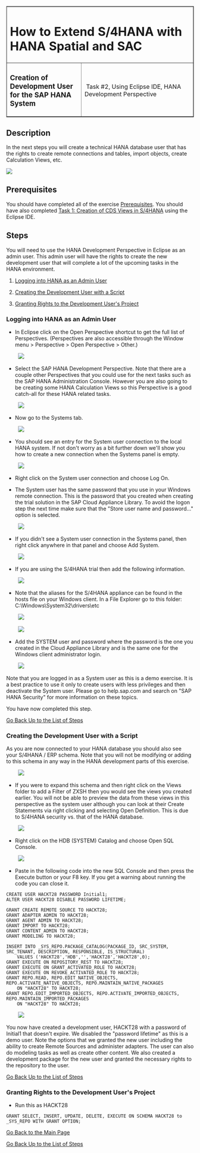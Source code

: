 <table width=100% border=>
<tr><td colspan=2><h1>How to Extend S/4HANA with HANA Spatial and SAC</h1></td></tr>
<tr><td><h3>Creation of Development User for the SAP HANA System</h3></td><td width=60%></br>&nbsp;Task #2, Using Eclipse IDE, HANA Development Perspective</p></td></tr>
</table>



## Description

In the next steps you will create a technical HANA database user that has the rights to create remote connections and tables, import objects, create Calculation Views, etc.


<img src="../images/eclhdbusr0.jpg">


## Prerequisites

You should have completed all of the exercise [Prerequisites](../exercises/preReqs.md). You should have also completed [Task 1: Creation of CDS Views in S/4HANA](../exercises/s4hViews.md) using the Eclipse IDE.

## Steps

You will need to use the HANA Development Perspective in Eclipse as an admin user. This admin user will have the rights to create the new development user that will complete a lot of the upcoming tasks in the HANA environment. 

1. [Logging into HANA as an Admin User](#hdbadmin)

1. [Creating the Development User with a Script](#hdbdev)

1. [Granting Rights to the Development User's Project](#hdbrepo)


### <a name="hdbadmin"></a> Logging into HANA as an Admin User

* In Eclipse click on the Open Perspective shortcut to get the full list of Perspectives. (Perspectives are also accessible through the Window menu > Perspective > Open Perspective > Other.)

&nbsp;&nbsp;&nbsp;&nbsp;&nbsp;&nbsp;&nbsp;&nbsp;<img src="../images/eclpers04.jpg">

* Select the SAP HANA Development Perspective. Note that there are a couple other Perspectives that you could use for the next tasks such as the SAP HANA Administration Console. However you are also going to be creating some HANA Calculation Views so this Perspective is a good catch-all for these HANA related tasks.

&nbsp;&nbsp;&nbsp;&nbsp;&nbsp;&nbsp;&nbsp;&nbsp;<img src="../images/eclpershana2.jpg">

* Now go to the Systems tab.

&nbsp;&nbsp;&nbsp;&nbsp;&nbsp;&nbsp;&nbsp;&nbsp;<img src="../images/eclhdbsystab.jpg">

* You should see an entry for the System user connection to the local HANA system. If not don't worry as a bit further down we'll show you how to create a new connection when the Systems panel is empty. 

&nbsp;&nbsp;&nbsp;&nbsp;&nbsp;&nbsp;&nbsp;&nbsp;<img src="../images/eclhdbsystab4.jpg">

* Right click on the System user connection and choose Log On.

* The System user has the same password that you use in your Windows remote connection. This is the password that you created when creating the trial solution in the SAP Cloud Appliance Library. To avoid the logon step the next time make sure that the "Store user name and password..." option is selected.

&nbsp;&nbsp;&nbsp;&nbsp;&nbsp;&nbsp;&nbsp;&nbsp;<img src="../images/eclhdbsystab5.jpg">

* If you didn't see a System user connection in the Systems panel, then right click anywhere in that panel and choose Add System.

&nbsp;&nbsp;&nbsp;&nbsp;&nbsp;&nbsp;&nbsp;&nbsp;<img src="../images/eclhdbsystab7.jpg">

* If you are using the S/4HANA trial then add the following information.

&nbsp;&nbsp;&nbsp;&nbsp;&nbsp;&nbsp;&nbsp;&nbsp;<img src="../images/hdbnewcon1.jpg">

* Note that the aliases for the S/4HANA appliance can be found in the hosts file on your Windows client. In a File Explorer go to this folder: C:\Windows\System32\drivers\etc

&nbsp;&nbsp;&nbsp;&nbsp;&nbsp;&nbsp;&nbsp;&nbsp;<img src="../images/hosts1.jpg">

&nbsp;&nbsp;&nbsp;&nbsp;&nbsp;&nbsp;&nbsp;&nbsp;<img src="../images/hosts2.jpg">

* Add the SYSTEM user and password where the password is the one you created in the Cloud Appliance Library and is the same one for the Windows client administrator login.

&nbsp;&nbsp;&nbsp;&nbsp;&nbsp;&nbsp;&nbsp;&nbsp;<img src="../images/hdbnewcon2.jpg">

Note that you are logged in as a System user as this is a demo exercise. It is a best practice to use it only to create users with less privileges and then deactivate the System user. Please go to help.sap.com and search on "SAP HANA Security" for more information on these topics. 

You have now completed this step.

[Go Back Up to the List of Steps](#steps)

### <a name="hdbdev"></a> Creating the Development User with a Script

As you are now connected to your HANA database you should also see your S/4HANA / ERP schema. Note that you will not be modifying or adding to this schema in any way in the HANA development parts of this exercise. 

&nbsp;&nbsp;&nbsp;&nbsp;&nbsp;&nbsp;&nbsp;&nbsp;<img src="../images/eclhdbsystab6.jpg">

* If you were to expand this schema and then right click on the Views folder to add a Filter of ZXSH then you would see the views you created earlier. You will not be able to preview the data from these views in this perspective as the system user although you can look at their Create Statements via right clicking and selecting Open Definition. This is due to S/4HANA security vs. that of the HANA database.

&nbsp;&nbsp;&nbsp;&nbsp;&nbsp;&nbsp;&nbsp;&nbsp;<img src="../images/eclhdbviews.jpg">

* Right click on the HDB (SYSTEM) Catalog and choose Open SQL Console.

&nbsp;&nbsp;&nbsp;&nbsp;&nbsp;&nbsp;&nbsp;&nbsp;<img src="../images/eclhdbusr1.jpg">

* Paste in the following code into the new SQL Console and then press the Execute button or your F8 key. If you get a warning about running the code you can close it.

```
CREATE USER HACKT28 PASSWORD Initial1;
ALTER USER HACKT28 DISABLE PASSWORD LIFETIME;

GRANT CREATE REMOTE SOURCE TO HACKT28;
GRANT ADAPTER ADMIN TO HACKT28;
GRANT AGENT ADMIN TO HACKT28;
GRANT IMPORT TO HACKT28;
GRANT CONTENT_ADMIN TO HACKT28;
GRANT MODELING TO HACKT28;

INSERT INTO _SYS_REPO.PACKAGE_CATALOG(PACKAGE_ID, SRC_SYSTEM, SRC_TENANT, DESCRIPTION, RESPONSIBLE, IS_STRUCTURAL) 
	VALUES ('HACKT28','HDB','','HACKT28','HACKT28',0);
GRANT EXECUTE ON REPOSITORY_REST TO HACKT28;
GRANT EXECUTE ON GRANT_ACTIVATED_ROLE TO HACKT28;
GRANT EXECUTE ON REVOKE_ACTIVATED_ROLE TO HACKT28;
GRANT REPO.READ, REPO.EDIT_NATIVE_OBJECTS, REPO.ACTIVATE_NATIVE_OBJECTS, REPO.MAINTAIN_NATIVE_PACKAGES 
	ON "HACKT28" TO HACKT28;
GRANT REPO.EDIT_IMPORTED_OBJECTS, REPO.ACTIVATE_IMPORTED_OBJECTS, REPO.MAINTAIN_IMPORTED_PACKAGES 
	ON "HACKT28" TO HACKT28;
```

&nbsp;&nbsp;&nbsp;&nbsp;&nbsp;&nbsp;&nbsp;&nbsp;<img src="../images/eclhdbusr2.jpg">

You now have created a development user, HACKT28 with a password of Initial1 that doesn't expire. We disabled the "password lifetime" as this is a demo user. Note the options that we granted the new user including the ability to create Remote Sources and administer adapters. The user can also do modeling tasks as well as create other content. We also created a development package for the new user and granted the necessary rights to the repository to the user.

[Go Back Up to the List of Steps](#steps)

### <a name="hdbrepo"></a> Granting Rights to the Development User's Project

* Run this as HACKT28

```
GRANT SELECT, INSERT, UPDATE, DELETE, EXECUTE ON SCHEMA HACKT28 to _SYS_REPO WITH GRANT OPTION;
```

[Go Back to the Main Page](../demoHowTo.md)

[Go Back Up to the List of Steps](#steps)
